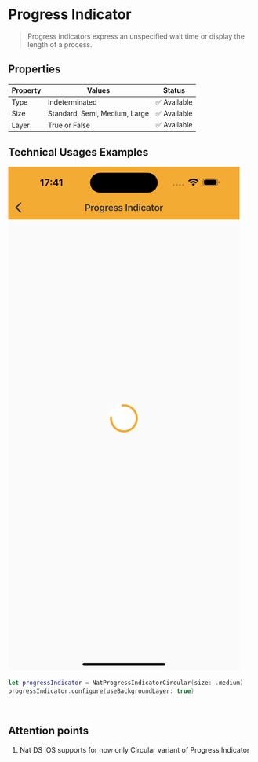 # Progress Indicator

> Progress indicators express an unspecified wait time or display the length of a process.


## Properties

| Property           | Values                         | Status            |
| --------------     | -------------------------      | ----------------- |
| Type             | Indeterminated                          | ✅  Available     |
| Size          | Standard, Semi, Medium, Large   | ✅  Available     |
| Layer         | True or False        | ✅  Available     |


## Technical Usages Examples

![](./images/progressindicator.png)

```swift
let progressIndicator = NatProgressIndicatorCircular(size: .medium)
progressIndicator.configure(useBackgroundLayer: true)
```
<br>

## Attention points
   
1. Nat DS iOS supports for now only Circular variant of Progress Indicator
